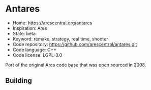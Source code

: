 # Antares

- Home: https://arescentral.org/antares
- Inspiration: Ares
- State: beta
- Keyword: remake, strategy, real time, shooter
- Code repository: https://github.com/arescentral/antares.git
- Code language: C++
- Code license: LGPL-3.0

Port of the original Ares code base that was open sourced in 2008.

## Building
